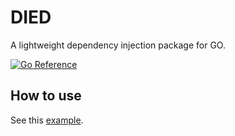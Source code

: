 # DIED

A lightweight dependency injection package for GO.

[![Go Reference](https://pkg.go.dev/badge/github.com/suziziziz/died.svg)](https://pkg.go.dev/github.com/suziziziz/died)

## How to use

See this [example](examples/basic/basic.go).

